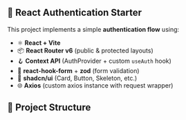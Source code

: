 ## 🚀 React Authentication Starter

This project implements a simple **authentication flow** using:

* ⚛️ **React + Vite**
* 📦 **React Router v6** (public & protected layouts)
* 🪝 **Context API** (AuthProvider + custom `useAuth` hook)
* 📝 **react-hook-form** + **zod** (form validation)
* 🎨 **shadcn/ui** (Card, Button, Skeleton, etc.)
* 🌐 **Axios** (custom axios instance with request wrapper)

## 📂 Project Structure


 
 
